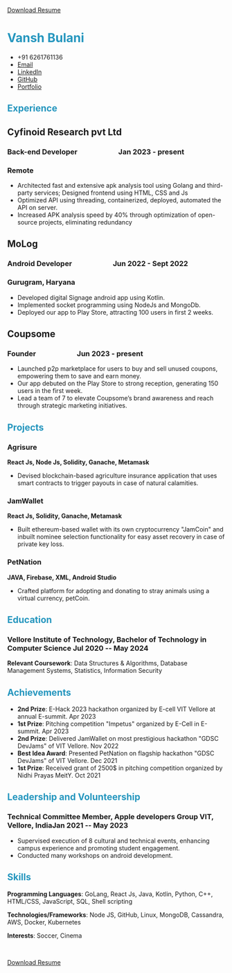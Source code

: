 [Download Resume](https://drive.google.com/uc?export=download&id=1sXeUAAUjP4IASRRVv0ZaWf2d1mmydwZB)

# <span style="color: #2596be"> Vansh Bulani </span>

<!-- The unordered list immediately after the h1 will be formatted on a single
line. It is intended to be used for contact details -->
- +91 6261761136
- [Email](vanshbulani6@gmail.com)
- [LinkedIn](https://linkedin.com/in/vanshbulani)
- [GitHub](https://github.com/vansh106)
- [Portfolio](https://vanshbulani.info/)


## <span style="color: #2596be"> Experience </span>

## Cyfinoid Research pvt Ltd
### <span>Back-end Developer </span> <span style="margin-left: 18%;">Jan 2023 - present</span>
### Remote

 - Architected fast and extensive apk analysis tool using Golang and third-party services; Designed frontend using
HTML, CSS and Js
 - Optimized API using threading, containerized, deployed, automated the API on server.
 - Increased APK analysis speed by 40% through optimization of open-source projects, eliminating redundancy

## MoLog
### <span>Android Developer</span> <span style="margin-left: 18%;">Jun 2022 - Sept 2022</span>
### Gurugram, Haryana

 - Developed digital Signage android app using Kotlin.
 - Implemented socket programming using NodeJs and MongoDb.
 - Deployed our app to Play Store, attracting 100 users in first 2 weeks.

## Coupsome
### <span>Founder</span> <span style="margin-left: 18%;">Jun 2023 - present</span>

 - Launched p2p marketplace for users to buy and sell unused coupons, empowering them to save and earn money.
 - Our app debuted on the Play Store to strong reception, generating 150 users in the first week.
 - Lead a team of 7 to elevate Coupsome’s brand awareness and reach through strategic marketing initiatives.



## <span style="color: #2596be"> Projects </span>

### Agrisure
<strong> React Js, Node Js, Solidity, Ganache, Metamask </strong>

 - Devised blockchain-based agriculture insurance application that uses smart contracts to trigger payouts in case of
natural calamities.


### <span>JamWallet</span>
<strong>  React Js, Solidity, Ganache, Metamask </strong>

 - Built ethereum-based wallet with its own cryptocurrency "JamCoin" and inbuilt nominee selection functionality
for easy asset recovery in case of private key loss.

### <span>PetNation</span>
<strong>  JAVA, Firebase, XML, Android Studio </strong>

 - Crafted platform for adopting and donating to stray animals using a virtual currency, petCoin.



## <span style="color: #2596be"> Education </span>

### <span>Vellore Institute of Technology, Bachelor of Technology in Computer Science</span> <span>Jul 2020 -- May 2024</span>

**Relevant Coursework**: Data Structures & Algorithms, Database Management Systems, Statistics, Information Security

## <span style="color: #2596be"> Achievements </span>

 - **2nd Prize**: E-Hack 2023 hackathon organized by E-cell VIT Vellore at annual E-summit. <span>Apr 2023</span>
 - **1st Prize**: Pitching competition "Impetus" organized by E-Cell in E-summit. <span>Apr 2023</span>
 - **2nd Prize**: Delivered JamWallet on most prestigious hackathon "GDSC DevJams" of VIT Vellore. <span>Nov 2022</span>
 - **Best Idea Award**: Presented PetNation on flagship hackathon "GDSC DevJams" of VIT Vellore. <span>Dec 2021</span>
 - **1st Prize**: Received grant of 2500$ in pitching competition organized by Nidhi Prayas MeitY. <span>Oct 2021</span>


## <span style="color: #2596be"> Leadership and Volunteership </span>

### <span>Technical Committee Member, Apple developers Group VIT, Vellore, India</span><span>Jan 2021 -- May 2023</span>

- Supervised execution of 8 cultural and technical events, enhancing campus experience and promoting student engagement.
- Conducted many workshops on android development.


## <span style="color: #2596be"> Skills </span>


**Programming Languages**: GoLang, React Js, Java, Kotlin, Python, C++, HTML/CSS, JavaScript, SQL, Shell scripting

**Technologies/Frameworks**: Node JS, GitHub, Linux, MongoDB, Cassandra, AWS, Docker, Kubernetes

**Interests**: Soccer, Cinema

<br>

[Download Resume](https://drive.google.com/uc?export=download&id=1sXeUAAUjP4IASRRVv0ZaWf2d1mmydwZB)
